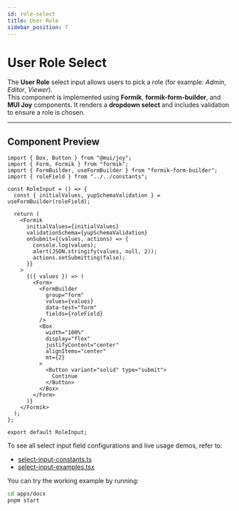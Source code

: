 ```yaml
---
id: role-select
title: User Role
sidebar_position: 7
---
```


# User Role Select

The **User Role** select input allows users to pick a role (for example: *Admin*, *Editor*, *Viewer*).  
This component is implemented using **Formik**, **formik-form-builder**, and **MUI Joy** components. It renders a **dropdown select** and includes validation to ensure a role is chosen.

---

## Component Preview

```tsx
import { Box, Button } from "@mui/joy";
import { Form, Formik } from "formik";
import { FormBuilder, useFormBuilder } from "formik-form-builder";
import { roleField } from "../../constants";

const RoleInput = () => {
  const { initialValues, yupSchemaValidation } = useFormBuilder(roleField);

  return (
    <Formik
      initialValues={initialValues}
      validationSchema={yupSchemaValidation}
      onSubmit={(values, actions) => {
        console.log(values);
        alert(JSON.stringify(values, null, 2));
        actions.setSubmitting(false);
      }}
    >
      {({ values }) => (
        <Form>
          <FormBuilder
            group="form"
            values={values}
            data-test="form"
            fields={roleField}
          />
          <Box
            width="100%"
            display="flex"
            justifyContent="center"
            alignItems="center"
            mt={2}
          >
            <Button variant="solid" type="submit">
              Continue
            </Button>
          </Box>
        </Form>
      )}
    </Formik>
  );
};

export default RoleInput;
```

To see all select input field configurations and live usage demos, refer to:

- [select-input-constants.ts](./select-input-constants)
- [select-input-examples.tsx](./select-input-examples)




You can try the working example by running:

```bash
cd apps/docs
pnpm start